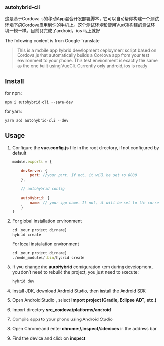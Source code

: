 ### autohybrid-cli
这是基于Cordova.js的移动App混合开发部署脚本，它可以自动帮你构建一个测试环境下的Cordova应用到你的手机上。这个测试环境和使用VueCli构建的测试环境一模一样。目前只完成了android，ios 马上就好

The following content is from Google Translate
>This is a mobile app hybrid development deployment script based on Cordova.js that automatically builds a Cordova app from your test environment to your phone. This test environment is exactly the same as the one built using VueCli. Currently only android, ios is ready
## Install
for npm:
``` js
npm i autohybrid-cli --save-dev
```
for yarn:
``` js
yarn add autohybrid-cli --dev
```
## Usage
1. Configure the **vue.config.js** file in the root directory, if not configured by default
    ``` js
    module.exports = {
    
        devServer: {
            port: //your port. If not, it will be set to 8080
        },
        
        // autohybrid config
        
        autoHybrid: {
            name: // your app name. If not, it will be set to the current project name.
        }
    }
    ```
2. For global installation environment

    ``` js
    cd [your project dirname]
    hybrid create
    ```
    
   For local installation environment
    ``` js
    cd [your project dirname]
    ./node_modules/.bin/hybrid create
    ```

3. If you change the **autoHybrid** configuration item during development, you don’t need to rebuild the project, you just need to execute: 
  
      ``` js
      hybrid dev
      ```
  
4. Install JDK, download Android Studio, then install the Android SDK

5. Open Android Studio , select **Import project (Gradle, Eclipse ADT, etc.)**

6. Import directory **src_cordova/platforms/android**

7. Compile apps to your phone using Android Studio

8. Open Chrome and enter **chrome://inspect/#devices** in the address bar

9. Find the device and click on **inspect**



